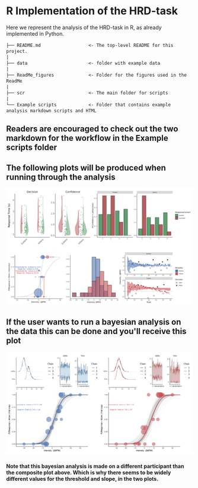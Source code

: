 
# R Implementation of the HRD-task

Here we represent the analysis of the HRD-task in R, as already implemented in Python.

```
├── README.md                  <- The top-level README for this project.
|
├── data                       <- folder with example data
|
├── ReadMe_figures             <- Folder for the figures used in the ReadMe
|   
├── scr                        <- The main folder for scripts
|
└── Example scripts            <- Folder that contains example analysis markdown scripts and HTML

```

## Readers are encouraged to check out the two markdown for the workflow in the Example scripts folder


## The following plots will be produced when running through the analysis

![](readme_figures/Concatenated.png)


## If the user wants to run a bayesian analysis on the data this can be done and you'll receive this plot

![](readme_figures/Bayseiananalysis.png)

#### Note that this bayesian analysis is made on a different participant than the composite plot above. Which is why there seems to be widely different values for the threshold and slope, in the two plots.
